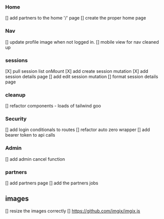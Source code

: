 ### Home

[] add partners to the home '/' page
[] create the proper home page

### Nav

[] update profile image when not logged in.
[] mobile view for nav cleaned up

### sessions

[X] pull session list onMount
[X] add create session mutation
[X] add session details page
[] add edit session mutation
[] format session details page

### cleanup

[] refactor components - loads of tailwind goo

### Security

[] add login conditionals to routes
[] refactor auto zero wrapper
[] add bearer token to api calls

### Admin

[] add admin cancel function

### partners

[] add partners page
[] add the partners jobs

## images

[] resize the images correctly
[] https://github.com/imgix/imgix.js
